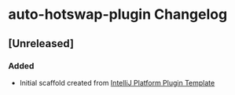 <!-- Keep a Changelog guide -> https://keepachangelog.com -->

# auto-hotswap-plugin Changelog

## [Unreleased]
### Added
- Initial scaffold created from [IntelliJ Platform Plugin Template](https://github.com/JetBrains/intellij-platform-plugin-template)
